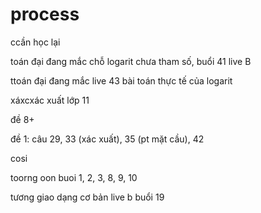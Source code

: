 # process

ccần học lại 

toán đại đang mắc chỗ logarit chưa tham số, buổi 41 live B 

ttoán đại đang mắc live 43 bài toán thực tế của logarit


xáxcxác xuất lớp 11

đề 8+ 

đề 1: câu 29, 33 (xác xuất), 35 (pt mặt cầu), 42

cosi

toorng oon 
buoi 1, 2, 3, 8, 9, 10

tương giao dạng cơ bản live b buổi 19